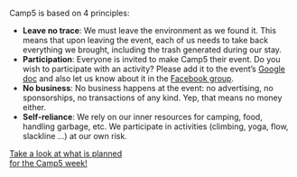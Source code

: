 Camp5 is based on 4 principles:

- **Leave no trace**: We must leave the environment as we found it. This means that upon leaving the event, each of us needs to take back everything we brought, including the trash generated during our stay.
- **Participation**: Everyone is invited to make Camp5 their event. Do you wish to participate with an activity? Please add it to the event’s <a href="#" target="_blank">Google doc</a> and also let us know about it in the <a href="https://www.facebook.com/groups/camp5" target="_blank">Facebook group</a>.
- **No business**: No business happens at the event: no advertising, no sponsorships, no transactions of any kind. Yep, that means no money either.
- **Self-reliance**: We rely on our inner resources for camping, food, handling garbage, etc. We participate in activities (climbing, yoga, flow, slackline ...) at our own risk.

<div class="centered-contents">
    <a href="http://www.bit.ly/camp_5" target="_blank" class="btn">Take a look at what is planned<br />for the Camp5 week!</a>
</div>